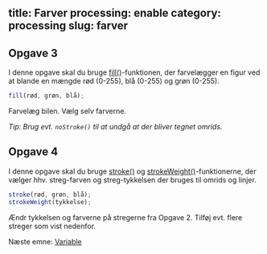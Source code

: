 title: Farver
processing: enable
category: processing
slug: farver
---

Opgave 3
--------

I denne opgave skal du bruge [fill()](https://www.khanacademy.org/cs/fillr-g-b/839774957)-funktionen,
der farvelægger en figur ved at blande en mængde rød (0-255), blå
(0-255) og grøn (0-255).

```javascript
fill(rød, grøn, blå);
```

Farvelæg bilen. Vælg selv farverne.

<script type="application/processing" data-processing-target="colourCar">
  noLoop();
  size(400, 200);
  background(255);
  var y = 30+height/2;
  noStroke();
  fill(200,0,0);
  rect(150, y-50, 100, 50);
  rect(110, y-20, 200, 25);
  fill(0,0,0);
  ellipse(150, y, 25, 25);
  ellipse(250, y, 25, 25);
</script>
<canvas id="colourCar" class="processing-example-canvas"></canvas>

*Tip: Brug evt. ``noStroke()`` til at undgå at der bliver tegnet
 omrids.*

Opgave 4
--------

I denne opgave skal du bruge <a
href="https://www.khanacademy.org/cs/stroker-g-b/839545910">stroke()</a>
og <a
href="https://www.khanacademy.org/cs/strokeweightthickness/877859744">strokeWeight()</a>-funktionerne,
der vælger hhv. streg-farven og streg-tykkelsen der bruges til omrids
og linjer.

```javascript
stroke(rød, grøn, blå);
strokeWeight(tykkelse);
```

Ændr tykkelsen og farverne på stregerne fra Opgave 2. Tilføj
evt. flere streger som vist nedenfor.

<script type="application/processing" data-processing-target="colourLines">
  noLoop();
  size(400, 400);
  background(255);

  stroke(255,160,0);
  strokeWeight(100);
  line(0,0,width,height);

  stroke(0,0,200);
  strokeWeight(20);
  line(0,0,width,height);

  stroke(200,0,200);
  strokeWeight(50);
  line(0,height,width,0);
  stroke(0,0,200);
  strokeWeight(20);
  line(0,height,width,0);
</script>
<canvas id="colourLines" class="processing-example-canvas"></canvas>

<div class="next">
Næste emne: <a href="processing/variable.html">Variable</a>
</div>
